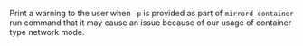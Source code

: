 Print a warning to the user when `-p` is provided as part of `mirrord container` run command that it may cause an issue because of our usage of container type network mode.
